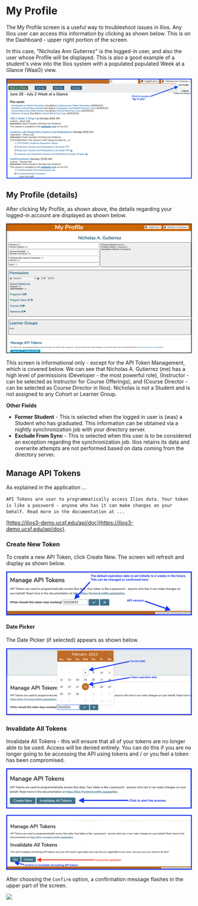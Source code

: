 # My Profile

The My Profile screen is a useful way to troubleshoot issues in Ilios. Any Ilios user can access this information by clicking as shown below. This is on the Dashboard - upper right portion of the screen.

In this case, "Nicholas Ann Gutierrez" is the logged-in user, and also the user whose Profile will be displayed. This is also a good example of a student's view into the Ilios system with a populated populated Week at a Glance (WaaG) view.

![Select from Menu](<../images/my_profile/my_profile_menu.png>)

## My Profile (details)

After clicking My Profile, as shown above, the details regarding your logged-in account are displayed as shown below.

![Details](../images/my_profile/my_profile_details.png)

This screen is informational only - except for the API Token Management, which is covered below. We can see that Nicholas A. Gutierrez (me) has a high level of permissions (Developer - the most powerful role), (Instructor - can be selected as Instructor for Course Offerings), and (Course Director - can be selected as Course Director in Ilios). Nicholas is not a Student and is not assigned to any Cohort or Learner Group.

**Other Fields**

* **Former Student** - This is selected when the logged in user is (was) a Student who has graduated.  This information can be obtained via a nightly synchronization job with your directory server.
* **Exclude From Sync** - This is selected when this user is to be considered an exception regarding the synchronization job. Ilios retains its data and overwrite attempts are not performed based on data coming from the directory server.

## Manage API Tokens

As explained in the application ...

`API Tokens are user to programmatically access Ilios data. Your token is like a password - anyone who has it can make changes on your behalf. Read more in the documentation at ...`

[https://ilios3-demo.ucsf.edu/api/doc](https://ilios3-demo.ucsf.edu/api/doc).

### Create New Token

To create a new API Token, click Create New. The screen will refresh and display as shown below.

![New Token](../images/my_profile/new_token.png)

#### Date Picker

The Date Picker (if selected) appears as shown below.

![Token Expiration Date Picker](../images/my_profile/new_token_date_picker.png)

### Invalidate All Tokens

Invalidate All Tokens - this will ensure that all of your tokens are no longer able to be used. Access will be denied entirely. You can do this if you are no longer going to be accessing the API using tokens and / or you feel a token has been compromised.

![](../images/my_profile/invalidate_tokens.png)

![](../images/my_profile/invalidate_tokens_confirm.png)

After choosing the `Confirm` option, a confirmation message flashes in the upper part of the screen.

![](../.gitbook/assets/invalidate\_tokens\_msg.jpg)
